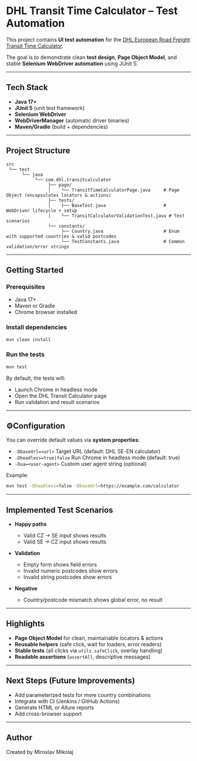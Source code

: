 # DHL Transit Time Calculator – Test Automation

This project contains **UI test automation** for the [DHL European Road Freight Transit Time Calculator](https://www.dhl.com/se-en/home/freight/tools/european-road-freight-transit-time-calculator.html).

The goal is to demonstrate clean **test design**, **Page Object Model**, and stable **Selenium WebDriver automation** using JUnit 5.

---

## Tech Stack

* **Java 17+**
* **JUnit 5** (unit test framework)
* **Selenium WebDriver**
* **WebDriverManager** (automatic driver binaries)
* **Maven/Gradle** (build + dependencies)

---

## Project Structure

```
src
 └── test
      └── java
           └── com.dhl.transitcalculator
                ├── page/
                │    └── TransitTimeCalculatorPage.java     # Page Object (encapsulates locators & actions)
                ├── tests/
                │    ├── BaseTest.java                      # WebDriver lifecycle + setup
                │    └── TransitCalculatorValidationTest.java # Test scenarios
                └── constants/
                     ├── Country.java                       # Enum with supported countries & valid postcodes
                     └── TestConstants.java                 # Common validation/error strings
```

---

## Getting Started

### Prerequisites

* Java 17+
* Maven or Gradle
* Chrome browser installed

### Install dependencies

```bash
mvn clean install
```

### Run the tests

```bash
mvn test
```

By default, the tests will:

* Launch Chrome in headless mode
* Open the DHL Transit Calculator page
* Run validation and result scenarios

---

## ⚙Configuration

You can override default values via **system properties**:

* `-DbaseUrl=<url>`
  Target URL (default: DHL SE-EN calculator)
* `-Dheadless=true|false`
  Run Chrome in headless mode (default: true)
* `-Dua=<user-agent>`
  Custom user agent string (optional)

Example:

```bash
mvn test -Dheadless=false -DbaseUrl=https://example.com/calculator
```

---

## Implemented Test Scenarios

* **Happy paths**

  * Valid CZ → SE input shows results
  * Valid SE → CZ input shows results
* **Validation**

  * Empty form shows field errors
  * Invalid numeric postcodes show errors
  * Invalid string postcodes show errors
* **Negative**

  * Country/postcode mismatch shows global error, no result

---

## Highlights

* **Page Object Model** for clean, maintainable locators & actions
* **Reusable helpers** (safe click, wait for loaders, error readers)
* **Stable tests** (all clicks via `utils.safeClick`, overlay handling)
* **Readable assertions** (`assertAll`, descriptive messages)

---

## Next Steps (Future Improvements)

* Add parameterized tests for more country combinations
* Integrate with CI (Jenkins / GitHub Actions)
* Generate HTML or Allure reports
* Add cross-browser support

---

## Author

Created by Miroslav Mikolaj
